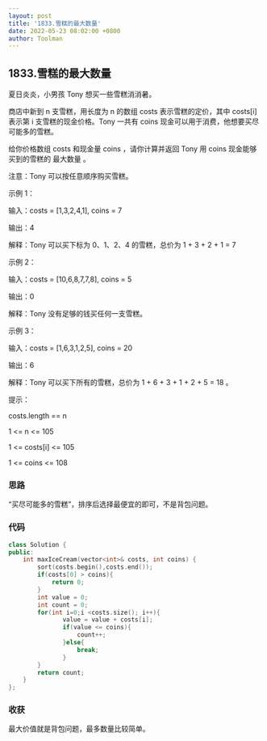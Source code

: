 ```yaml
---
layout: post
title: '1833.雪糕的最大数量'
date: 2022-05-23 08:02:00 +0800
author: Toolman
---
```

## 1833.雪糕的最大数量

夏日炎炎，小男孩 Tony 想买一些雪糕消消暑。

商店中新到 n 支雪糕，用长度为 n 的数组 costs 表示雪糕的定价，其中 costs[i] 表示第 i 支雪糕的现金价格。Tony 一共有 coins 现金可以用于消费，他想要买尽可能多的雪糕。

给你价格数组 costs 和现金量 coins ，请你计算并返回 Tony 用 coins 现金能够买到的雪糕的 最大数量 。

注意：Tony 可以按任意顺序购买雪糕。

示例 1：

输入：costs = [1,3,2,4,1], coins = 7

输出：4

解释：Tony 可以买下标为 0、1、2、4 的雪糕，总价为 1 + 3 + 2 + 1 = 7

示例 2：

输入：costs = [10,6,8,7,7,8], coins = 5

输出：0

解释：Tony 没有足够的钱买任何一支雪糕。

示例 3：

输入：costs = [1,6,3,1,2,5], coins = 20

输出：6

解释：Tony 可以买下所有的雪糕，总价为 1 + 6 + 3 + 1 + 2 + 5 = 18 。

提示：

costs.length == n

1 <= n <= 105

1 <= costs[i] <= 105

1 <= coins <= 108

### 思路

“买尽可能多的雪糕”，排序后选择最便宜的即可，不是背包问题。

### 代码

```c++
class Solution {
public:
    int maxIceCream(vector<int>& costs, int coins) {
        sort(costs.begin(),costs.end());
        if(costs[0] > coins){
            return 0;
        }
        int value = 0;
        int count = 0;
        for(int i=0;i <costs.size(); i++){
               value = value + costs[i];
               if(value <= coins){
                   count++;
               }else{
                   break;
               }
        }
        return count;
    }
};
```

### 收获

最大价值就是背包问题，最多数量比较简单。